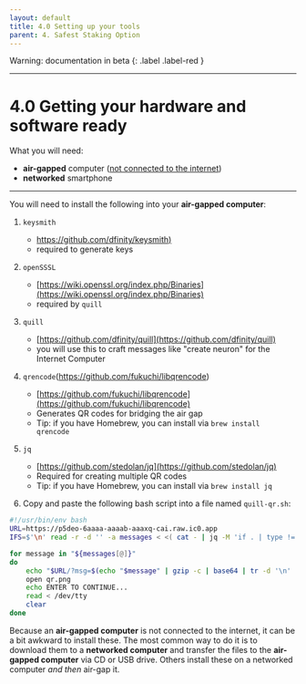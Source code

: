 ```yaml
---
layout: default
title: 4.0 Setting up your tools
parent: 4. Safest Staking Option
---
```

Warning: documentation in beta
{: .label .label-red }

* * *
# 4.0 Getting your hardware and software  ready

What you will need:

- **air-gapped** computer ([not connected to the internet](https://en.wikipedia.org/wiki/Air_gap_(networking)))
- **networked** smartphone

* * *
You will need to install the following into your **air-gapped computer**:

1. `keysmith`
    - [https://github.com/dfinity/keysmith)](https://github.com/dfinity/keysmith) 
    - required to generate keys

2. `openSSSL`
    - [https://wiki.openssl.org/index.php/Binaries](https://wiki.openssl.org/index.php/Binaries)
    - required by `quill`

3. `quill`
   - [https://github.com/dfinity/quill](https://github.com/dfinity/quill)
    - you will use this to craft messages like "create neuron" for the Internet Computer

4. `qrencode`(https://github.com/fukuchi/libqrencode) 
    - [https://github.com/fukuchi/libqrencode](https://github.com/fukuchi/libqrencode) 
    - Generates QR codes for bridging the air gap
    - Tip: if you have Homebrew, you can install via `brew install qrencode`

5. `jq`
    - [https://github.com/stedolan/jq](https://github.com/stedolan/jq) 
    - Required for creating multiple QR codes
    - Tip: if you have Homebrew, you can install via `brew install jq`

6. Copy and paste the following bash script into a file named `quill-qr.sh`:

```bash
#!/usr/bin/env bash
URL=https://p5deo-6aaaa-aaaab-aaaxq-cai.raw.ic0.app
IFS=$'\n' read -r -d '' -a messages < <( cat - | jq -M 'if . | type != "array" then [.] else . end' | jq -rcM .[] && printf '\0' )

for message in "${messages[@]}"
do
    echo "$URL/?msg=$(echo "$message" | gzip -c | base64 | tr -d '\n' | sed -e 's/+/%2B/g' -e 's/\//%2F/g' -e 's/=/%3D/g')" | qrencode > qr.png
    open qr.png
    echo ENTER TO CONTINUE...
    read < /dev/tty
    clear
done
```

Because an **air-gapped computer** is not connected to the internet, it can be a bit awkward to install these. The most common way to do it is to download them to a **networked computer** and transfer the files to the **air-gapped computer** via CD or USB drive. Others install these on a networked computer *and then* air-gap it.

